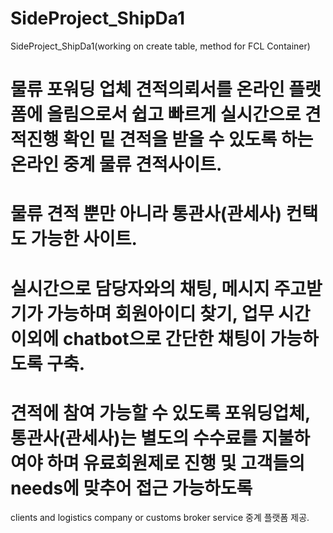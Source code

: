 # SideProject_ShipDa1
SideProject_ShipDa1(working on create table, method for FCL Container)

# 물류 포워딩 업체 견적의뢰서를 온라인 플랫폼에 올림으로서 쉽고 빠르게 실시간으로 견적진행 확인 밑 견적을 받을 수 있도록 하는 온라인 중계 물류 견적사이트.
# 물류 견적 뿐만 아니라 통관사(관세사) 컨택도 가능한 사이트.
# 실시간으로 담당자와의 채팅, 메시지 주고받기가 가능하며 회원아이디 찾기, 업무 시간 이외에 chatbot으로 간단한 채팅이 가능하도록 구축.
# 견적에 참여 가능할 수 있도록 포워딩업체, 통관사(관세사)는 별도의 수수료를 지불하여야 하며 유료회원제로 진행 및 고객들의 needs에 맞추어 접근 가능하도록 
  clients and logistics company or customs broker service 중계 플랫폼 제공.
